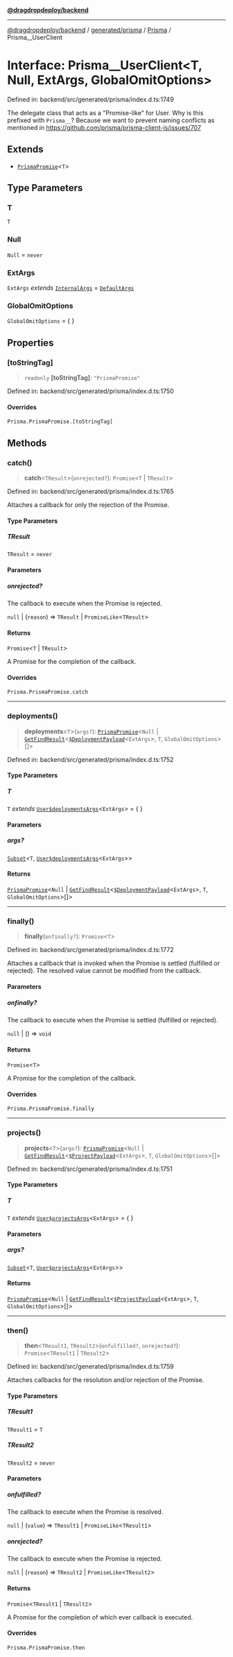 [**@dragdropdeploy/backend**](../../../../../README.md)

***

[@dragdropdeploy/backend](../../../../../README.md) / [generated/prisma](../../../README.md) / [Prisma](../README.md) / Prisma\_\_UserClient

# Interface: Prisma\_\_UserClient\<T, Null, ExtArgs, GlobalOmitOptions\>

Defined in: backend/src/generated/prisma/index.d.ts:1749

The delegate class that acts as a "Promise-like" for User.
Why is this prefixed with `Prisma__`?
Because we want to prevent naming conflicts as mentioned in
https://github.com/prisma/prisma-client-js/issues/707

## Extends

- [`PrismaPromise`](../type-aliases/PrismaPromise.md)\<`T`\>

## Type Parameters

### T

`T`

### Null

`Null` = `never`

### ExtArgs

`ExtArgs` *extends* [`InternalArgs`](../../../runtime/library/type-aliases/InternalArgs.md) = [`DefaultArgs`](../../../runtime/library/type-aliases/DefaultArgs.md)

### GlobalOmitOptions

`GlobalOmitOptions` = \{ \}

## Properties

### \[toStringTag\]

> `readonly` **\[toStringTag\]**: `"PrismaPromise"`

Defined in: backend/src/generated/prisma/index.d.ts:1750

#### Overrides

`Prisma.PrismaPromise.[toStringTag]`

## Methods

### catch()

> **catch**\<`TResult`\>(`onrejected?`): `Promise`\<`T` \| `TResult`\>

Defined in: backend/src/generated/prisma/index.d.ts:1765

Attaches a callback for only the rejection of the Promise.

#### Type Parameters

##### TResult

`TResult` = `never`

#### Parameters

##### onrejected?

The callback to execute when the Promise is rejected.

`null` | (`reason`) => `TResult` \| `PromiseLike`\<`TResult`\>

#### Returns

`Promise`\<`T` \| `TResult`\>

A Promise for the completion of the callback.

#### Overrides

`Prisma.PrismaPromise.catch`

***

### deployments()

> **deployments**\<`T`\>(`args?`): [`PrismaPromise`](../type-aliases/PrismaPromise.md)\<`Null` \| [`GetFindResult`](../../../runtime/library/type-aliases/GetFindResult.md)\<[`$DeploymentPayload`](../type-aliases/$DeploymentPayload.md)\<`ExtArgs`\>, `T`, `GlobalOmitOptions`\>[]\>

Defined in: backend/src/generated/prisma/index.d.ts:1752

#### Type Parameters

##### T

`T` *extends* [`User$deploymentsArgs`](../type-aliases/User$deploymentsArgs.md)\<`ExtArgs`\> = \{ \}

#### Parameters

##### args?

[`Subset`](../type-aliases/Subset.md)\<`T`, [`User$deploymentsArgs`](../type-aliases/User$deploymentsArgs.md)\<`ExtArgs`\>\>

#### Returns

[`PrismaPromise`](../type-aliases/PrismaPromise.md)\<`Null` \| [`GetFindResult`](../../../runtime/library/type-aliases/GetFindResult.md)\<[`$DeploymentPayload`](../type-aliases/$DeploymentPayload.md)\<`ExtArgs`\>, `T`, `GlobalOmitOptions`\>[]\>

***

### finally()

> **finally**(`onfinally?`): `Promise`\<`T`\>

Defined in: backend/src/generated/prisma/index.d.ts:1772

Attaches a callback that is invoked when the Promise is settled (fulfilled or rejected). The
resolved value cannot be modified from the callback.

#### Parameters

##### onfinally?

The callback to execute when the Promise is settled (fulfilled or rejected).

`null` | () => `void`

#### Returns

`Promise`\<`T`\>

A Promise for the completion of the callback.

#### Overrides

`Prisma.PrismaPromise.finally`

***

### projects()

> **projects**\<`T`\>(`args?`): [`PrismaPromise`](../type-aliases/PrismaPromise.md)\<`Null` \| [`GetFindResult`](../../../runtime/library/type-aliases/GetFindResult.md)\<[`$ProjectPayload`](../type-aliases/$ProjectPayload.md)\<`ExtArgs`\>, `T`, `GlobalOmitOptions`\>[]\>

Defined in: backend/src/generated/prisma/index.d.ts:1751

#### Type Parameters

##### T

`T` *extends* [`User$projectsArgs`](../type-aliases/User$projectsArgs.md)\<`ExtArgs`\> = \{ \}

#### Parameters

##### args?

[`Subset`](../type-aliases/Subset.md)\<`T`, [`User$projectsArgs`](../type-aliases/User$projectsArgs.md)\<`ExtArgs`\>\>

#### Returns

[`PrismaPromise`](../type-aliases/PrismaPromise.md)\<`Null` \| [`GetFindResult`](../../../runtime/library/type-aliases/GetFindResult.md)\<[`$ProjectPayload`](../type-aliases/$ProjectPayload.md)\<`ExtArgs`\>, `T`, `GlobalOmitOptions`\>[]\>

***

### then()

> **then**\<`TResult1`, `TResult2`\>(`onfulfilled?`, `onrejected?`): `Promise`\<`TResult1` \| `TResult2`\>

Defined in: backend/src/generated/prisma/index.d.ts:1759

Attaches callbacks for the resolution and/or rejection of the Promise.

#### Type Parameters

##### TResult1

`TResult1` = `T`

##### TResult2

`TResult2` = `never`

#### Parameters

##### onfulfilled?

The callback to execute when the Promise is resolved.

`null` | (`value`) => `TResult1` \| `PromiseLike`\<`TResult1`\>

##### onrejected?

The callback to execute when the Promise is rejected.

`null` | (`reason`) => `TResult2` \| `PromiseLike`\<`TResult2`\>

#### Returns

`Promise`\<`TResult1` \| `TResult2`\>

A Promise for the completion of which ever callback is executed.

#### Overrides

`Prisma.PrismaPromise.then`
